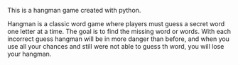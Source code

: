 This is a hangman game created with python.

Hangman is a classic word game where players must guess a secret word one letter at a time. The goal is to find the missing word or words. With each incorrect guess hangman will be in more danger than before, and when you use all your chances and still were not able to guess th word, you will lose your hangman.
